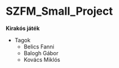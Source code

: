 # SZFM_Small_Project

**Kirakós játék**

- Tagok
    - Belics Fanni
    - Balogh Gábor
    - Kovács Miklós